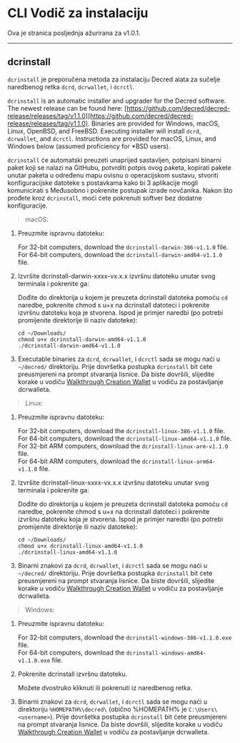 # CLI Vodič za instalaciju  

Ova je stranica posljednja ažurirana za v1.0.1.

---

## dcrinstall 

`dcrinstall` je preporučena metoda za instalaciju Decred alata za sučelje naredbenog retka `dcrd`, `dcrwallet`, i `dcrctl`.

`dcrinstall` is an automatic installer and upgrader for the Decred software. The newest release can be found here: [https://github.com/decred/decred-release/releases/tag/v1.1.0](https://github.com/decred/decred-release/releases/tag/v1.1.0). Binaries are provided for Windows, macOS, Linux, OpenBSD, and FreeBSD. Executing installer will install `dcrd`, `dcrwallet`, and `dcrctl`. Instructions are provided for macOS, Linux, and Windows below (assumed proficiency for *BSD users).

`dcrinstall` će automatski preuzeti unaprijed sastavljen, potpisani binarni paket koji se nalazi na GitHubu, potvrditi potpis ovog paketa, kopirati pakete unutar paketa u određenu mapu ovisnu o operacijskom sustavu, stvoriti konfiguracijske datoteke s postavkama kako bi 3 aplikacije mogli komunicirati s Međusobno i pokrenite postupak izrade novčanika. Nakon što prođete kroz `dcrinstall`, moći ćete pokrenuti softver bez dodatne konfiguracije.

> macOS:

1. Preuzmite ispravnu datoteku:

    For 32-bit computers, download the `dcrinstall-darwin-386-v1.1.0` file. <br />
    For 64-bit computers, download the `dcrinstall-darwin-amd64-v1.1.0` file.

2. Izvršite dcrinstall-darwin-xxxx-vx.x.x izvršnu datoteku unutar svog terminala i pokrenite ga:

   Dođite do direktorija u kojem je preuzeta dcrinstall datoteka pomoću `cd` naredbe, pokrenite chmod s u+x na dcrinstall datoteci i pokrenite izvršnu datoteku koja je stvorena. Ispod je primjer naredbi (po potrebi promijenite direktorije ili naziv datoteke):
    
   `cd ~/Downloads/` <br />
    `chmod u+x dcrinstall-darwin-amd64-v1.1.0` <br />
    `./dcrinstall-darwin-amd64-v1.1.0`
    
3. Executable binaries za `dcrd`, `dcrwallet`, i `dcrctl` sada se mogu naći u `~/decred/` direktoriju. Prije dovršetka postupka `dcrinstall` bit ćete preusmjereni na prompt stvaranja lisnice. Da biste dovršili, slijedite korake u vodiču [Walkthrough Creation Wallet](/getting-started/user-guides/dcrwallet-setup.md#wallet-creation-walkthrough) u vodiču za postavljanje dcrwalleta.

> Linux:

1. Preuzmite ispravnu datoteku:

    For 32-bit computers, download the `dcrinstall-linux-386-v1.1.0` file. <br />
    For 64-bit computers, download the `dcrinstall-linux-amd64-v1.1.0` file. <br />
    For 32-bit ARM computers, download the `dcrinstall-linux-arm-v1.1.0` file. <br />
    For 64-bit ARM computers, download the `dcrinstall-linux-arm64-v1.1.0` file.

2. Izvršite dcrinstall-linux-xxxx-vx.x.x izvršnu datoteku unutar svog terminala i pokrenite ga:

    Dođite do direktorija u kojem je preuzeta dcrinstall datoteka pomoću `cd` naredbe, pokrenite chmod s u+x na dcrinstall datoteci i pokrenite izvršnu datoteku koja je stvorena. Ispod je primjer naredbi (po potrebi promijenite direktorije ili naziv datoteke):
    
    `cd ~/Downloads/` <br />
    `chmod u+x dcrinstall-linux-amd64-v1.1.0` <br />
    `./dcrinstall-linux-amd64-v1.1.0`
    
3. Binarni znakovi za `dcrd`, `dcrwallet`, i `dcrctl`  sada se mogu naći u `~/decred/` direktoriju. Prije dovršetka postupka `dcrinstall` bit ćete preusmjereni na prompt stvaranja lisnice. Da biste dovršili, slijedite korake u vodiču [Walkthrough Creation Wallet](/getting-started/user-guides/dcrwallet-setup.md#wallet-creation-walkthrough) u vodiču za postavljanje dcrwalleta.

> Windows:

1. Preuzmite ispravnu datoteku:

    For 32-bit computers, download the `dcrinstall-windows-386-v1.1.0.exe` file. <br />
    For 64-bit computers, download the `dcrinstall-windows-amd64-v1.1.0.exe` file. <br />

2.  Pokrenite dcrinstall izvršnu datoteku.

    Možete dvostruko kliknuti ili pokrenuti iz naredbenog retka. 
    
3. Binarni znakovi za `dcrd`, `dcrwallet`, i `dcrctl` sada se mogu naći u direktoriju `%HOMEPATH%\decred\` (obično %HOMEPATH% je `C:\Users\<username>`). Prije dovršetka postupka `dcrinstall` bit ćete preusmjereni na prompt stvaranja lisnice. Da biste dovršili, slijedite korake u vodiču [Walkthrough Creation Wallet](/getting-started/user-guides/dcrwallet-setup.md#wallet-creation-walkthrough) u vodiču za postavljanje dcrwalleta.
